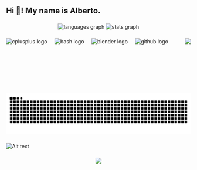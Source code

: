 <h2 align="left">Hi 👋! My name is Alberto.</h2>

###

<div align="center">
  <img src="https://github-readme-stats.vercel.app/api/top-langs?username=AlbertoLagoFdez&locale=en&hide_title=false&layout=compact&card_width=320&langs_count=5&theme=dracula&hide_border=false" height="150" alt="languages graph"  />
  <img src="https://github-readme-stats.vercel.app/api?username=AlbertoLagoFdez&hide_title=false&hide_rank=false&show_icons=true&include_all_commits=true&count_private=true&disable_animations=false&theme=dracula&locale=en&hide_border=false" height="150" alt="stats graph"  />
</div>

###

<img align="right" height="150" src="https://external-content.duckduckgo.com/iu/?u=https%3A%2F%2Fwww.gifss.com%2Fprofesiones%2Finformaticos%2Finformatico-01.gif&f=1&nofb=1&ipt=db3a094dfb3ec22a5387a43de8cffe92cb4e77fabf839d41584764d649e2ed8b&ipo=images"  />

###

<div align="left">
  <img src="https://cdn.jsdelivr.net/gh/devicons/devicon/icons/cplusplus/cplusplus-original.svg" height="40" alt="cplusplus logo"  />
  <img width="12" />
  <img src="https://cdn.jsdelivr.net/gh/devicons/devicon/icons/bash/bash-original.svg" height="40" alt="bash logo"  />
  <img width="12" />
  <img src="https://cdn.jsdelivr.net/gh/devicons/devicon/icons/blender/blender-original.svg" height="40" alt="blender logo"  />
  <img width="12" />
  <img src="https://cdn.jsdelivr.net/gh/devicons/devicon/icons/github/github-original.svg" height="40" alt="github logo"  />
</div>

###

<br clear="both">

<img src="https://raw.githubusercontent.com/AlbertoLagoFdez/AlbertoLagoFdez/output/snake.svg" alt="Snake animation" />

###

![Alt text](https://spotify-recently-played-readme.vercel.app/api?user=7gh6u4au0zd5gdf8xmi86l6dl&unique={true|1|on|yes})

###

<div align="center">
  <img src="https://profile-counter.glitch.me/AlbertoLagoFdez/count.svg?"  />
</div>

###

